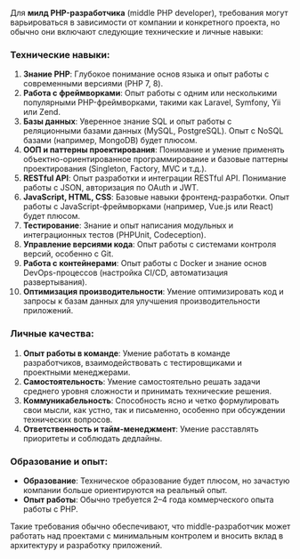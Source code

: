 Для **милд PHP-разработчика** (middle PHP developer), требования могут варьироваться в зависимости от компании и конкретного проекта, но обычно они включают следующие технические и личные навыки:

### Технические навыки:
1. **Знание PHP**: Глубокое понимание основ языка и опыт работы с современными версиями (PHP 7, 8).
2. **Работа с фреймворками**: Опыт работы с одним или несколькими популярными PHP-фреймворками, такими как Laravel, Symfony, Yii или Zend.
3. **Базы данных**: Уверенное знание SQL и опыт работы с реляционными базами данных (MySQL, PostgreSQL). Опыт с NoSQL базами (например, MongoDB) будет плюсом.
4. **ООП и паттерны проектирования**: Понимание и умение применять объектно-ориентированное программирование и базовые паттерны проектирования (Singleton, Factory, MVC и т.д.).
5. **RESTful API**: Опыт разработки и интеграции RESTful API. Понимание работы с JSON, авторизация по OAuth и JWT.
6. **JavaScript, HTML, CSS**: Базовые навыки фронтенд-разработки. Опыт работы с JavaScript-фреймворками (например, Vue.js или React) будет плюсом.
7. **Тестирование**: Знание и опыт написания модульных и интеграционных тестов (PHPUnit, Codeception).
8. **Управление версиями кода**: Опыт работы с системами контроля версий, особенно с Git.
9. **Работа с контейнерами**: Опыт работы с Docker и знание основ DevOps-процессов (настройка CI/CD, автоматизация развертывания).
10. **Оптимизация производительности**: Умение оптимизировать код и запросы к базам данных для улучшения производительности приложений.

### Личные качества:
1. **Опыт работы в команде**: Умение работать в команде разработчиков, взаимодействовать с тестировщиками и проектными менеджерами.
2. **Самостоятельность**: Умение самостоятельно решать задачи среднего уровня сложности и принимать технические решения.
3. **Коммуникабельность**: Способность ясно и четко формулировать свои мысли, как устно, так и письменно, особенно при обсуждении технических вопросов.
4. **Ответственность и тайм-менеджмент**: Умение расставлять приоритеты и соблюдать дедлайны.

### Образование и опыт:
- **Образование**: Техническое образование будет плюсом, но зачастую компании больше ориентируются на реальный опыт.
- **Опыт работы**: Обычно требуется 2–4 года коммерческого опыта работы с PHP.

Такие требования обычно обеспечивают, что middle-разработчик может работать над проектами с минимальным контролем и вносить вклад в архитектуру и разработку приложений.